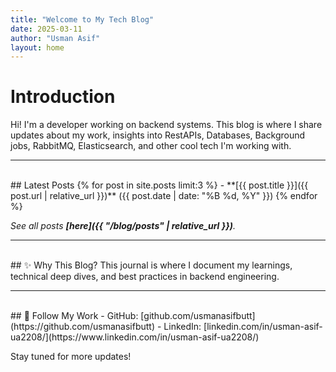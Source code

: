 ```yaml
---
title: "Welcome to My Tech Blog"
date: 2025-03-11
author: "Usman Asif"
layout: home
---
```


# Introduction

Hi! I'm a developer working on backend systems. This blog is where I share updates about my work, insights into RestAPIs, Databases, Background jobs, RabbitMQ, Elasticsearch, and other cool tech I'm working with.

---
<br>
## Latest Posts  
{% for post in site.posts limit:3 %}
- **[{{ post.title }}]({{ post.url | relative_url }})** ({{ post.date | date: "%B %d, %Y" }})
{% endfor %}

*See all posts **[here]({{ "/blog/posts" | relative_url }})**.*

---
<br>
## ✨ Why This Blog?  
This journal is where I document my learnings, technical deep dives, and best practices in backend engineering.  

---
<br>
## 🔗 Follow My Work  
- GitHub: [github.com/usmanasifbutt](https://github.com/usmanasifbutt)  
- LinkedIn: [linkedin.com/in/usman-asif-ua2208/](https://www.linkedin.com/in/usman-asif-ua2208/)  

Stay tuned for more updates!
